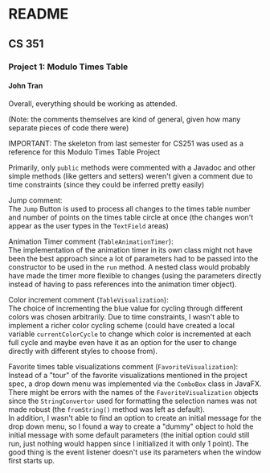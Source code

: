 # README
## CS 351
### Project 1: Modulo Times Table
#### John Tran

Overall, everything should be working as attended.   

(Note: the comments themselves are kind of general, given how many separate pieces of code there were)   

IMPORTANT: The skeleton from last semester for CS251 was used as a reference for this Modulo Times Table Project   

Primarily, only `public` methods were commented with a Javadoc and other simple methods (like getters and setters) weren't given a comment due to time constraints (since they could be inferred pretty easily)   

Jump comment:   
The `Jump` Button is used to process all changes to the times table number and number of points on the times table circle at once (the changes won't appear as the user types in the `TextField` areas)

Animation Timer comment (`TableAnimationTimer`):   
The implementation of the animation timer in its own class might not have been the best approach since a lot of parameters had to be passed into the constructor to be used in the `run` method. A nested class would probably have made the timer more flexible to changes (using the parameters directly instead of having to pass references into the animation timer object).

Color increment comment (`TableVisualization`):   
The choice of incrementing the blue value for cycling through different colors was chosen arbitrarily. Due to time constraints, I wasn't able to implement a richer color cycling scheme (could have created a local variable `currentColorCycle` to change which color is incremented at each full cycle and maybe even have it as an option for the user to change directly with different styles to choose from).

Favorite times table visualizations comment (`FavoriteVisualization`):   
Instead of a "tour" of the favorite visualizations mentioned in the project spec, a drop down menu was implemented via the `ComboBox` class in JavaFX. There might be errors with the names of the `FavoriteVisualization` objects since the `StringConvertor` used for formatting the selection names was not made robust (the `fromString()` method was left as default).   
In addition, I wasn't able to find an option to create an initial message for the drop down menu, so I found a way to create a "dummy" object to hold the initial message with some default parameters (the initial option could still run, just nothing would happen since I initialized it with only 1 point). The good thing is the event listener doesn't use its parameters when the window first starts up.
